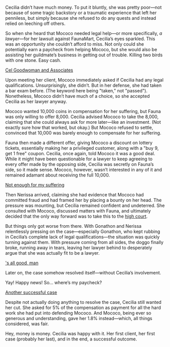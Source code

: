 <!-- title: Better Call Cecilia -->

Cecilia didn’t have much money. To put it bluntly, she was pretty poor—not because of some tragic backstory or a traumatic experience that left her penniless, but simply because she refused to do any quests and instead relied on leeching off others.

So when she heard that Mococo needed legal help—or more specifically, *a lawyer*—for her lawsuit against FaunaMart, Cecilia’s eyes sparkled. This was an opportunity she couldn’t afford to miss. Not only could she potentially earn a paycheck from helping Mococo, but she would also be assisting her guildmate’s business in getting out of trouble. Killing two birds with one stone. Easy cash.

[Cel Goodwoman and Associates](#embed:https://www.youtube.com/live/2ATTd32AV-Q?t=7504)

Upon meeting her client, Mococo immediately asked if Cecilia had any legal qualifications. Unsurprisingly, she didn’t. But in her defense, she had taken a bar exam before. (The keyword here being "taken," not "passed"). Nonetheless, Mococo didn’t have much of a choice, so she accepted Cecilia as her lawyer anyway.

Mococo wanted 10,000 coins in compensation for her suffering, but Fauna was only willing to offer 8,000. Cecilia advised Mococo to take the 8,000, claiming that she could always ask for more later—like an investment. (Not exactly sure how that worked, but okay.) But Mococo refused to settle, convinced that 10,000 was barely enough to compensate for her suffering.

Fauna then made a different offer, giving Mococo a discount on lottery tickets, essentially making her a privileged customer, along with a "buy 9, get 1 free" coupon. Cecilia, once again, told Mococo it was a good deal. While it might have been questionable for a lawyer to keep agreeing to every offer made by the opposing side, Cecilia was secretly on Fauna’s side, so it made sense. Mococo, however, wasn’t interested in any of it and remained adamant about receiving the full 10,000.

[Not enough for my suffering](#embed:https://www.youtube.com/live/2ATTd32AV-Q?feature=shared\&t=7871)

Then Nerissa arrived, claiming she had evidence that Mococo had committed fraud and had framed her by placing a bounty on her head. The pressure was mounting, but Cecilia remained confident and undeterred. She consulted with Mococo, discussed matters with Fauna, and ultimately decided that the only way forward was to take this to the [high court](https://www.youtube.com/live/2ATTd32AV-Q?feature=shared\&t=8270).

But things only got worse from there. With Gonathon and Nerissa relentlessly pressing on the case—especially Gonathon, who kept rubbing in Cecilia’s complete lack of legal qualifications—the situation was quickly turning against them. With pressure coming from all sides, the doggo finally broke, running away in tears, leaving her lawyer behind to desperately argue that she was actually fit to be a lawyer.

['s all good, man](#embed:https://www.youtube.com/live/2ATTd32AV-Q?t=8514)

Later on, the case somehow resolved itself—without Cecilia’s involvement.

Yay! Happy news! So… where’s my paycheck?

[Another successful case](#embed:https://www.youtube.com/live/2ATTd32AV-Q?feature=shared\&t=10669)

Despite not actually doing anything to resolve the case, Cecilia still wanted her cut. She asked for 5% of the compensation as payment for all the hard work she had put into defending Mococo. And Mococo, being ever so generous and understanding, gave her 1.8% instead—which, all things considered, was fair.

Hey, money is money. Cecilia was happy with it. Her first client, her first case (probably her last), and in the end, a successful outcome.
